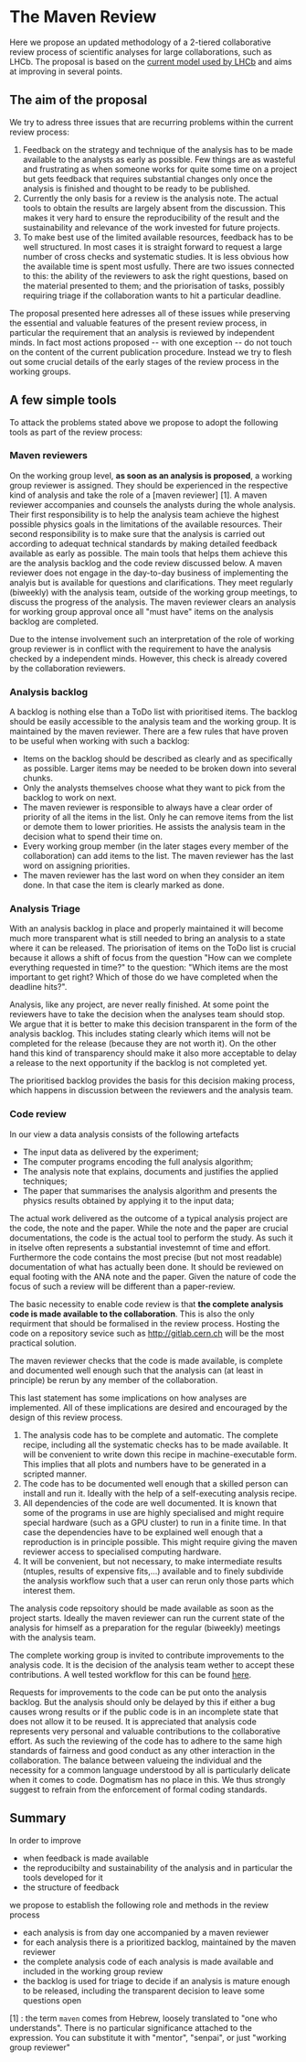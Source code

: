 # The Maven Review

Here we propose an updated methodology of a 2-tiered collaborative review process of scientific analyses for large collaborations, such as LHCb. The proposal is based on the [current model used by LHCb](http://lhcb.web.cern.ch/lhcb/lhcb_page/collaboration/organization/editorial_board/Publication_Procedure-Sept2011.pdf) and aims at improving in several points.

## The aim of the proposal
We try to adress three issues that are recurring problems within the current review process:

1. Feedback on the strategy and technique of the analysis has to be made available to the analysts as early as possible. Few things are as wasteful and frustrating as when someone works for quite some time on a project but gets feedback that requires substantial changes only once the analysis is finished and thought to be ready to be published. 
2. Currently the only basis for a review is the analysis note. The actual tools to obtain the results are largely absent from the discussion. This makes it very hard to ensure the reproducibility of the result and the sustainability and relevance of the work invested for future projects. 
3. To make best use of the limited available resources, feedback has to be well structured. In most cases it is straight forward to request a large number of cross checks and systematic studies. It is less obvious how the available time is spent most usfully. There are two issues connected to this: the ability of the reviewers to ask the right questions, based on the material presented to them; and the priorisation of tasks, possibly requiring triage if the collaboration wants to hit a particular deadline.

The proposal presented here adresses all of these issues while preserving the essential and valuable features of the present review process, in particular the requirement that an analysis is reviewed by independent minds. In fact most actions proposed -- with one exception -- do not touch on the content of the current publication procedure. Instead we try to flesh out some crucial details of the early stages of the review process in the working groups.

## A few simple tools
To attack the problems stated above we propose to adopt the following tools as part of the review process:

### Maven reviewers
On the working group level, **as soon as an analysis is proposed**, a working group reviewer is assigned. They should be experienced in the respective kind of analysis and take the role of a [maven reviewer] [1]. A maven reviewer accompanies and counsels the analysts during the whole analysis. Their first responsibility is to help the analysis team achieve the highest possible physics goals in the limitations of the available resources. Their second responsibility is to make sure that the analysis is carried out according to adequat technical standards by making detailed feedback available as early as possible. The main tools that helps them achieve this are the analysis backlog and the code review discussed below.
A maven reviewer does not engage in the day-to-day business of implementing the analyis but is available for questions and clarifications. They meet regularly (biweekly) with the analysis team, outside of the working group meetings, to discuss the progress of the analysis.
The maven reviewer clears an analysis for working group approval once all "must have" items on the analysis backlog are completed.

Due to the intense involvement such an interpretation of the role of working group reviewer is in conflict with the requirement to have the analysis checked by a independent minds. However, this check is already covered by the collaboration reviewers. 

### Analysis backlog
A backlog is nothing else than a ToDo list with prioritised items. The backlog should be easily accessible to the analysis team and the working group. It is maintained by the maven reviewer. There are a few rules that have proven to be useful when working with such a backlog:

* Items on the backlog should be described as clearly and as specifically as possible. Larger items may be needed to be broken down into several chunks.
* Only the analysts themselves choose what they want to pick from the backlog to work on next.
* The maven reviewer is responsible to always have a clear order of priority of all the items in the list. Only he can remove items from the list or demote them to lower priorities. He assists the analysis team in the decision what to spend their time on. 
* Every working group member (in the later stages every member of the collaboration) can add items to the list. The maven reviewer has the last word on assigning priorities.
* The maven reviewer has the last word on when they consider an item done. In that case the item is clearly marked as done.

### Analysis Triage
With an analysis backlog in place and properly maintained it will become much more transparent what is still needed to bring an analysis to a state where it can be released. The priorisation of items on the ToDo list is crucial because it allows a shift of focus from the question "How can we complete everything requested in time?" to the question: "Which items are the most important to get right? Which of those do we have completed when the deadline hits?". 

Analysis, like any project, are never really finished. At some point the reviewers have to take the decision when the analyses team should stop. We argue that it is better to make this decision transparent in the form of the analysis backlog. This includes stating clearly which items will not be completed for the release (because they are not worth it). On the other hand this kind of transparency should make it also more acceptable to delay a release to the next opportunity if the backlog is not completed yet. 

The prioritised backlog provides the basis for this decision making process, which happens in discussion between the reviewers and the analysis team. 


### Code review
In our view a data analysis consists of the following artefacts
* The input data as delivered by the experiment;
* The computer programs encoding the full analysis algorithm;
* The analysis note that explains, documents and justifies the applied techniques;
* The paper that summarises the analysis algorithm and presents the physics results obtained by applying it to the input data;

The actual work delivered as the outcome of a typical analysis project are the code, the note and the paper. While the note and the paper are crucial documentations, the code is the actual tool to perform the study. As such it in itselve often represents a substantial investemnt of time and effort. Furthermore the code contains the most precise (but not most readable) documentation of what has actually been done. It should be reviewed on equal footing with the ANA note and the paper. Given the nature of code the focus of such a review will be different than a paper-review.

The basic necessity to enable code review is that **the complete analysis code is made available to the collaboration**. This is also the only requirment that should be formalised in the review process. Hosting the code on a repository sevice such as http://gitlab.cern.ch will be the most practical solution.

The maven reviewer checks that the code is made available, is complete and documented well enough such that the analysis can (at least in principle) be rerun by any member of the collaboration.

This last statement has some implications on how analyses are implemented. All of these implications are desired and encouraged by the design of this review process. 

1. The analysis code has to be complete and automatic. The complete recipe, including all the systematic checks has to be made available. It will be convenient to write down this recipe in machine-executable form. This implies that all plots and numbers have to be generated in a scripted manner.
2. The code has to be documented well enough that a skilled person can install and run it. Ideally with the help of a self-executing analysis recipe.
3. All dependencies of the code are well documented. It is known that some of the programs in use are highly specialised and might require special hardware (such as a GPU cluster) to run in a finite time. In that case the dependencies have to be explained well enough that a reproduction is in principle possible. This might require giving the maven reviewer access to specialised computing hardware.
4. It will be convenient, but not necessary, to make intermediate results (ntuples, results of expensive fits,...) available and to finely subdivide the analysis workflow such that a user can rerun only those parts which interest them.

The analysis code repsoitory should be made available as soon as the project starts. Ideally the maven reviewer can run the current state of the analysis for himself as a preparation for the regular (biweekly) meetings with the analysis team.
 
The complete working group is invited to contribute improvements to the analysis code. It is the decision of the analysis team wether to accept these contributions. A well tested workflow for this can be found [here](https://gitlab.cern.ch/help/workflow/forking_workflow.md).

Requests for improvements to the code can be put onto the analysis backlog. But the analysis should only be delayed by this if either a bug causes wrong results or if the public code is in an incomplete state that does not allow it to be reused. It is appreciated that analysis code represents very personal and valuable contributions to the collaborative effort. As such the reviewing of the code has to adhere to the same high standards of fairness and good conduct as any other interaction in the collaboration. The balance between valueing the individual and the necessity for a common language understood by all is particularly delicate when it comes to code. Dogmatism has no place in this. We thus strongly suggest to refrain from the enforcement of formal coding standards.


## Summary
In order to improve 

* when feedback is made available 
* the reproducibilty and sustainability of the analysis and in particular the tools developed for it
* the structure of feedback
 
we propose to establish the following role and methods in the review process
* each analysis is from day one accompanied by a maven reviewer
* for each analysis there is a prioritized backlog, maintained by the maven reviewer
* the complete analysis code of each analysis is made available and included in the working group review
* the backlog is used for triage to decide if an analysis is mature enough to be released, including the transparent decision to leave some questions open


[1] : the term `maven` comes from Hebrew, loosely translated to "one who understands". There is no particular significance attached to the expression. You can substitute it with "mentor", "senpai", or just "working group reviewer"


